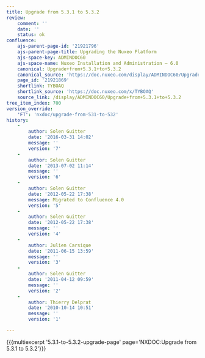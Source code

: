 ```yaml
---
title: Upgrade from 5.3.1 to 5.3.2
review:
    comment: ''
    date: ''
    status: ok
confluence:
    ajs-parent-page-id: '21921796'
    ajs-parent-page-title: Upgrading the Nuxeo Platform
    ajs-space-key: ADMINDOC60
    ajs-space-name: Nuxeo Installation and Administration — 6.0
    canonical: Upgrade+from+5.3.1+to+5.3.2
    canonical_source: 'https://doc.nuxeo.com/display/ADMINDOC60/Upgrade+from+5.3.1+to+5.3.2'
    page_id: '21921869'
    shortlink: TYBOAQ
    shortlink_source: 'https://doc.nuxeo.com/x/TYBOAQ'
    source_link: /display/ADMINDOC60/Upgrade+from+5.3.1+to+5.3.2
tree_item_index: 700
version_override:
    'FT': 'nxdoc/upgrade-from-531-to-532'
history:
    -
        author: Solen Guitter
        date: '2016-03-31 14:02'
        message: ''
        version: '7'
    -
        author: Solen Guitter
        date: '2013-07-02 11:14'
        message: ''
        version: '6'
    -
        author: Solen Guitter
        date: '2012-05-22 17:38'
        message: Migrated to Confluence 4.0
        version: '5'
    -
        author: Solen Guitter
        date: '2012-05-22 17:38'
        message: ''
        version: '4'
    -
        author: Julien Carsique
        date: '2011-06-15 13:59'
        message: ''
        version: '3'
    -
        author: Solen Guitter
        date: '2011-04-12 09:59'
        message: ''
        version: '2'
    -
        author: Thierry Delprat
        date: '2010-10-14 10:51'
        message: ''
        version: '1'

---
```

{{{multiexcerpt '5.3.1-to-5.3.2-upgrade-page' page='NXDOC:Upgrade from 5.3.1 to 5.3.2'}}}

&nbsp;
